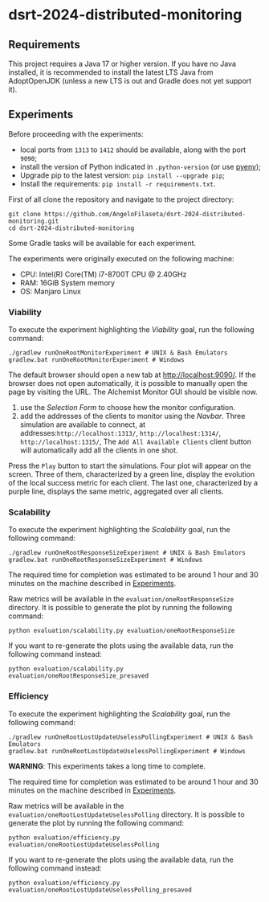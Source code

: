 # dsrt-2024-distributed-monitoring

## Requirements
This project requires a Java 17 or higher version.
If you have no Java installed,
it is recommended to install the latest LTS Java from AdoptOpenJDK (unless a new LTS is out and Gradle does not yet support it).

## Experiments
Before proceeding with the experiments: 
- local ports from `1313` to `1412` should be available, along with the port `9090`;
- install the version of Python indicated in `.python-version` (or use [pyenv](https://github.com/pyenv/pyenv));
- Upgrade pip to the latest version: `pip install --upgrade pip`;
- Install the requirements: `pip install -r requirements.txt`.

First of all clone the repository and navigate to the project directory:

```console
git clone https://github.com/AngeloFilaseta/dsrt-2024-distributed-monitoring.git
cd dsrt-2024-distributed-monitoring
```

Some Gradle tasks will be available for each experiment.

The experiments were originally executed on the following machine:
- CPU: Intel(R) Core(TM) i7-8700T CPU @ 2.40GHz
- RAM: 16GiB System memory
- OS: Manjaro Linux

### Viability

To execute the experiment highlighting the *Viability* goal, run the following command:

```console
./gradlew runOneRootMonitorExperiment # UNIX & Bash Emulators
gradlew.bat runOneRootMonitorExperiment # Windows
```

The default browser should open a new tab at [http://localhost:9090/](http://localhost:9090/).
If the browser does not open automatically, it is possible to manually open the page by visiting the URL.
The Alchemist Monitor GUI should be visible now.

1) use the *Selection Form* to choose how the monitor configuration.
2) add the addresses of the clients to monitor using the *Navbar*. 
  Three simulation are available to connect, at addresses:`http://localhost:1313/`, `http://localhost:1314/`, `http://localhost:1315/`,
  The `Add All Available Clients` client button will automatically add all the clients in one shot.

Press the `Play` button to start the simulations.
Four plot will appear on the screen.
Three of them, characterized by a green line,
display the evolution of the local success metric for each client.
The last one, characterized by a purple line,
displays the same metric,
aggregated over all clients.

### Scalability
To execute the experiment highlighting the *Scalability* goal, run the following command:

```console
./gradlew runOneRootResponseSizeExperiment # UNIX & Bash Emulators
gradlew.bat runOneRootResponseSizeExperiment # Windows
```

The required time for completion was estimated to be around 1 hour and 30 minutes on the machine described in [Experiments](#experiments).

Raw metrics will be available in the `evaluation/oneRootResponseSize` directory.
It is possible to generate the plot by running the following command:
```console
python evaluation/scalability.py evaluation/oneRootResponseSize
```

If you want to re-generate the plots using the available data, run the following command instead:

```console
python evaluation/scalability.py evaluation/oneRootResponseSize_presaved
```

### Efficiency

To execute the experiment highlighting the *Scalability* goal, run the following command:

```console
./gradlew runOneRootLostUpdateUselessPollingExperiment # UNIX & Bash Emulators
gradlew.bat runOneRootLostUpdateUselessPollingExperiment # Windows
```

**WARNING**: This experiments takes a long time to complete.

The required time for completion was estimated to be around 1 hour and 30 minutes on the machine described in [Experiments](#experiments).

Raw metrics will be available in the `evaluation/oneRootLostUpdateUselessPolling` directory.
It is possible to generate the plot by running the following command:
```console
python evaluation/efficiency.py evaluation/oneRootLostUpdateUselessPolling
```

If you want to re-generate the plots using the available data, run the following command instead:

```console
python evaluation/efficiency.py evaluation/oneRootLostUpdateUselessPolling_presaved
```
